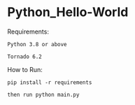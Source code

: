 # Python_Hello-World

Requirements:

    Python 3.8 or above

    Tornado 6.2




How to Run:

    pip install -r requirements

    then run python main.py
